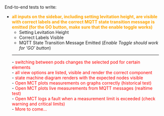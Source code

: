 End-to-end tests to write:

- <span class="doing"> all inputs on the sidebar, including setting levitation height, are visible with correct labels and the correct MQTT state transition message is emitted (for the GO button, make sure that the enable toggle works)
  </span>
  <ul>
  <li>Setting Levitation Height</li>
  <li>Correct Labels Visible</li>
  <li>MQTT State Transition Message Emitted (<em>Enable Toggle should work for 'GO' button</em>)</li>
  </ul>
  <hr>
  - <span class="todo"> switching between pods changes the selected pod for certain elements
  </span><br>- <span class="todo"> all view options are listed, visible and render the correct component
  </span><br>- <span class="todo"> state machine diagram renders with the expected nodes visible
  </span><br>- <span class="todo"> Open MCT plots measurements on graphs correctly (historical test)
  </span><br>- <span class="todo"> Open MCT plots live measurements from MQTT messages (realtime test)
  </span><br>- <span class="todo"> Open MCT logs a fault when a measurement limit is exceeded (check warning and critical limits)
  </span><br>- <span class="todo"> More to come...

<style>
  .todo {
    color: red;
  }
  .doing {
    color: orange;
    font-weight: bold;
  }
  .done {
    color: lime;
    text-decoration: underline;
  }
</style>
